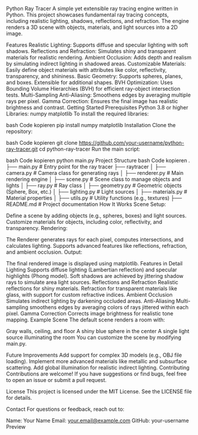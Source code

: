 Python Ray Tracer
A simple yet extensible ray tracing engine written in Python. This project showcases fundamental ray tracing concepts, including realistic lighting, shadows, reflections, and refraction. The engine renders a 3D scene with objects, materials, and light sources into a 2D image.

Features
Realistic Lighting: Supports diffuse and specular lighting with soft shadows.
Reflections and Refraction: Simulates shiny and transparent materials for realistic rendering.
Ambient Occlusion: Adds depth and realism by simulating indirect lighting in shadowed areas.
Customizable Materials: Easily define object materials with attributes like color, reflectivity, transparency, and shininess.
Basic Geometry: Supports spheres, planes, and boxes. Extensible for additional shapes.
BVH Optimization: Uses Bounding Volume Hierarchies (BVH) for efficient ray-object intersection tests.
Multi-Sampling Anti-Aliasing: Smoothens edges by averaging multiple rays per pixel.
Gamma Correction: Ensures the final image has realistic brightness and contrast.
Getting Started
Prerequisites
Python 3.8 or higher
Libraries:
numpy
matplotlib
To install the required libraries:

bash
Code kopieren
pip install numpy matplotlib
Installation
Clone the repository:

bash
Code kopieren
git clone https://github.com/your-username/python-ray-tracer.git
cd python-ray-tracer
Run the main script:

bash
Code kopieren
python main.py
Project Structure
bash
Code kopieren
.
├── main.py                   # Entry point for the ray tracer
├── raytracer
│   ├── camera.py             # Camera class for generating rays
│   ├── renderer.py           # Main rendering engine
│   ├── scene.py              # Scene class to manage objects and lights
│   ├── ray.py                # Ray class
│   ├── geometry.py           # Geometric objects (Sphere, Box, etc.)
│   ├── lighting.py           # Light sources
│   ├── materials.py          # Material properties
│   ├── utils.py              # Utility functions (e.g., textures)
├── README.md                 # Project documentation
How It Works
Scene Setup:

Define a scene by adding objects (e.g., spheres, boxes) and light sources.
Customize materials for objects, including color, reflectivity, and transparency.
Rendering:

The Renderer generates rays for each pixel, computes intersections, and calculates lighting.
Supports advanced features like reflections, refraction, and ambient occlusion.
Output:

The final rendered image is displayed using matplotlib.
Features in Detail
Lighting
Supports diffuse lighting (Lambertian reflection) and specular highlights (Phong model).
Soft shadows are achieved by jittering shadow rays to simulate area light sources.
Reflections and Refraction
Realistic reflections for shiny materials.
Refraction for transparent materials like glass, with support for custom refractive indices.
Ambient Occlusion
Simulates indirect lighting by darkening occluded areas.
Anti-Aliasing
Multi-sampling smoothens edges by averaging colors of rays jittered within each pixel.
Gamma Correction
Corrects image brightness for realistic tone mapping.
Example Scene
The default scene renders a room with:

Gray walls, ceiling, and floor
A shiny blue sphere in the center
A single light source illuminating the room
You can customize the scene by modifying main.py.

Future Improvements
Add support for complex 3D models (e.g., OBJ file loading).
Implement more advanced materials like metallic and subsurface scattering.
Add global illumination for realistic indirect lighting.
Contributing
Contributions are welcome! If you have suggestions or find bugs, feel free to open an issue or submit a pull request.

License
This project is licensed under the MIT License. See the LICENSE file for details.

Contact
For questions or feedback, reach out to:

Name: Your Name
Email: your.email@example.com
GitHub: your-username
Preview
